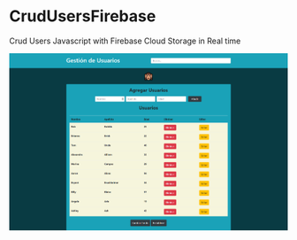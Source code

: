 # CrudUsersFirebase
Crud Users Javascript with Firebase Cloud Storage in Real time


![alt text](https://github.com/PeralStudio/CrudUsersFirebase/blob/master/screencapture-crudfirebaseusers-peralstudio-2021-01-10-15_06_18.png)
